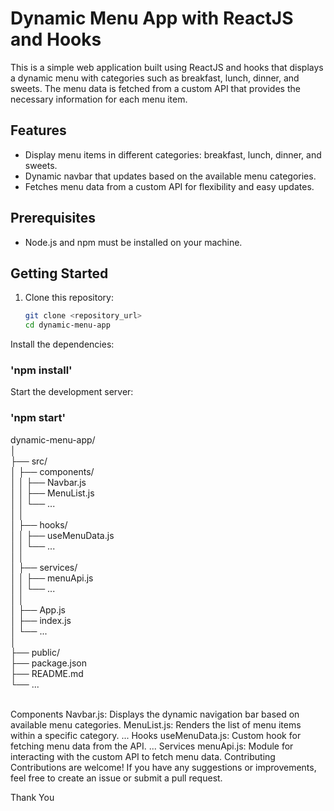 
# Dynamic Menu App with ReactJS and Hooks

This is a simple web application built using ReactJS and hooks that displays a dynamic menu with categories such as breakfast, lunch, dinner, and sweets. The menu data is fetched from a custom API that provides the necessary information for each menu item.

## Features

- Display menu items in different categories: breakfast, lunch, dinner, and sweets.
- Dynamic navbar that updates based on the available menu categories.
- Fetches menu data from a custom API for flexibility and easy updates.

## Prerequisites

- Node.js and npm must be installed on your machine.

## Getting Started

1. Clone this repository:

   ```bash
   git clone <repository_url>
   cd dynamic-menu-app

Install the dependencies:

### 'npm install'

Start the development server:

### 'npm start'


dynamic-menu-app/<br>
│<br>
├── src/<br>
│   ├── components/<br>
│   │   ├── Navbar.js<br>
│   │   ├── MenuList.js<br>
│   │   └── ...<br>
│   │<br>
│   ├── hooks/<br>
│   │   ├── useMenuData.js<br>
│   │   └── ...<br>
│   │<br>
│   ├── services/<br>
│   │   ├── menuApi.js<br>
│   │   └── ...<br>
│   │<br>
│   ├── App.js<br>
│   ├── index.js<br>
│   └── ...<br>
│<br>
├── public/<br>
├── package.json<br>
├── README.md<br>
└── ...<br>
<br>

Components
Navbar.js: Displays the dynamic navigation bar based on available menu categories.
MenuList.js: Renders the list of menu items within a specific category.
...
Hooks
useMenuData.js: Custom hook for fetching menu data from the API.
...
Services
menuApi.js: Module for interacting with the custom API to fetch menu data.
Contributing
Contributions are welcome! If you have any suggestions or improvements, feel free to create an issue or submit a pull request.

Thank You
